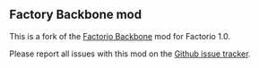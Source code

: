 Factory Backbone mod
--------------------

This is a fork of the [Factorio
Backbone](https://mods.factorio.com/mod/factory_backbone) mod for
Factorio 1.0.

Please report all issues with this mod on the [Github issue
tracker](https://github.com/jacobgreenleaf/factorio-backbone/issues).
